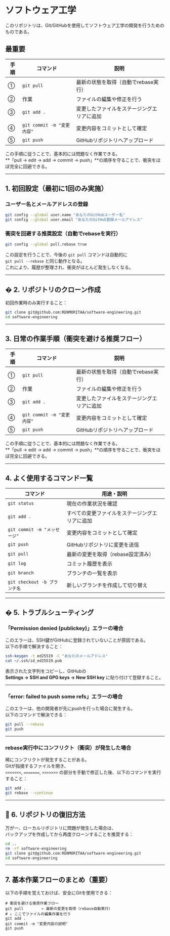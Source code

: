 # ソフトウェア工学

このリポジトリは、Git/GitHubを使用してソフトウェア工学の開発を行うためのものである。  


## 最重要

| 手順 | コマンド | 説明 |
|------|-----------|------|
| ① | `git pull` | 最新の状態を取得（自動でrebase実行） |
| ② | 作業 | ファイルの編集や修正を行う |
| ③ | `git add .` | 変更したファイルをステージングエリアに追加 |
| ④ | `git commit -m "変更内容"` | 変更内容をコミットとして確定 |
| ⑤ | `git push` | GitHubリポジトリへアップロード |

この手順に従うことで、基本的には問題なく作業できる。  
**「pull → edit → add → commit → push」**の順序を守ることで、衝突をほぼ完全に回避できる。

---

## 1. 初回設定（最初に1回のみ実施）

###  ユーザー名とメールアドレスの登録
```bash
git config --global user.name "あなたのGitHubユーザー名"
git config --global user.email "あなたのGitHub登録メールアドレス"
```

###  衝突を回避する推奨設定（自動でrebaseを実行）
```bash
git config --global pull.rebase true
```

この設定を行うことで、今後の `git pull` コマンドは自動的に  
`git pull --rebase` と同じ動作となる。  
これにより、履歴が整理され、衝突がほとんど発生しなくなる。

---

## � 2. リポジトリのクローン作成

初回作業時のみ実行すること：
```bash
git clone git@github.com:RENMORITAA/software-engineering.git
cd software-engineering
```

---

##  3. 日常の作業手順（衝突を避ける推奨フロー）

| 手順 | コマンド | 説明 |
|------|-----------|------|
| ① | `git pull` | 最新の状態を取得（自動でrebase実行） |
| ② | 作業 | ファイルの編集や修正を行う |
| ③ | `git add .` | 変更したファイルをステージングエリアに追加 |
| ④ | `git commit -m "変更内容"` | 変更内容をコミットとして確定 |
| ⑤ | `git push` | GitHubリポジトリへアップロード |

この手順に従うことで、基本的には問題なく作業できる。  
**「pull → edit → add → commit → push」**の順序を守ることで、衝突をほぼ完全に回避できる。

---

##  4. よく使用するコマンド一覧

| コマンド | 用途・説明 |
|-----------|------|
| `git status` | 現在の作業状況を確認 |
| `git add .` | すべての変更ファイルをステージングエリアに追加 |
| `git commit -m "メッセージ"` | 変更内容をコミットとして確定 |
| `git push` | GitHubリポジトリに変更を送信 |
| `git pull` | 最新の変更を取得（rebase設定済み） |
| `git log` | コミット履歴を表示 |
| `git branch` | ブランチの一覧を表示 |
| `git checkout -b ブランチ名` | 新しいブランチを作成して切り替え |

---

## � 5. トラブルシューティング

###  「Permission denied (publickey)」エラーの場合
このエラーは、SSH鍵がGitHubに登録されていないことが原因である。  
以下の手順で解決すること：
```bash
ssh-keygen -t ed25519 -C "あなたのメールアドレス"
cat ~/.ssh/id_ed25519.pub
```
表示された文字列をコピーし、GitHubの  
**Settings → SSH and GPG keys → New SSH key** に貼り付けて登録すること。

---

### 「error: failed to push some refs」エラーの場合
このエラーは、他の開発者が先にpushを行った場合に発生する。  
以下のコマンドで解決できる：
```bash
git pull --rebase
git push
```

---

###  rebase実行中にコンフリクト（衝突）が発生した場合
稀にコンフリクトが発生することがある。  
Gitが指摘するファイルを開き、  
`<<<<<<<`, `=======`, `>>>>>>>` の部分を手動で修正した後、以下のコマンドを実行すること：

```bash
git add .
git rebase --continue
```

---

## 🔄 6. リポジトリの復旧方法

万が一、ローカルリポジトリに問題が発生した場合は、  
バックアップを作成してから再度クローンすることを推奨する：

```bash
cd ..
rm -rf software-engineering
git clone git@github.com:RENMORITAA/software-engineering.git
cd software-engineering
```

---

##  7. 基本作業フローのまとめ（重要）

以下の手順を覚えておけば、安全にGitを使用できる：

```
# 衝突を避ける推奨作業フロー
git pull        ← 最新の変更を取得（rebase自動実行）
# ↓ ここでファイルの編集作業を行う
git add .
git commit -m "変更内容の説明"
git push
```